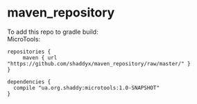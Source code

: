 # maven_repository
To add this repo to gradle build:  
MicroTools:  
```
repositories {
     maven { url "https://github.com/shaddyx/maven_repository/raw/master/" }
}

dependencies {
  compile "ua.org.shaddy:microtools:1.0-SNAPSHOT"
}
```

